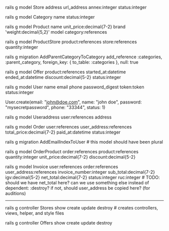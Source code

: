 rails g model Store address url_address annex:integer status:integer

rails g model Category name status:integer

rails g model Product name unit_price:decimal{7-2} brand 'weight:decimal{5,2}' model category:references

rails g model ProductStore product:references store:references quantity:integer

rails g migration AddParentCategoryToCategory
add_reference :categories, :parent_category, foreign_key: { to_table: :categories }, null: true

rails g model Offer product:references started_at:datetime ended_at:datetime discount:decimal{5-2} status:integer

rails g model User name email phone password_digest token:token status:integer

User.create(email: "john@doe.com", name: "john doe", password: "mysecretpassword", phone: "33344", status: 1)

rails g model Useraddress user:references address

rails g model Order user:references user_address:references total_price:decimal{7-2} paid_at:datetime status:integer

rails g migration AddEmailIndexToUser # this model should have been plural

rails g model OrderProduct order:references product:references quantity:integer unit_price:decimal{7-2} discount:decimal{5-2}

rails g model Invoice user:references order:references user_address:references invoice_number:integer sub_total:decimal{7-2} igv:decimal{5-2} net_total:decimal{7-2} status:integer ruc:integer # TODO: should we have net_total here? can we use something else instead of dependent: :destroy? if not, should user_address be copied here? (for auditions)

---

rails g controller Stores show create update destroy # creates controllers, views, helper, and style files

rails g controller Offers show create update destroy

